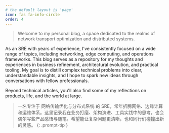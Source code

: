 ```yaml
---
# the default layout is 'page'
icon: fas fa-info-circle
order: 4
---
```


> Welcome to my personal blog, a space dedicated to the realms of network transport optimization and distributed systems.

As an SRE with years of experience, I've consistently focused on a wide range of topics, including networking, edge computing, and operations frameworks. This blog serves as a repository for my thoughts and experiences in business refinement, architectural evolution, and practical tooling. My goal is to distill complex technical problems into clear, understandable insights, and I hope to spark new ideas through conversations with fellow professionals.

Beyond technical articles, you'll also find some of my reflections on products, life, and the world at large.
> 一名专注于 网络传输优化与分布式系统 的 SRE，常年折腾网络、边缘计算和运维体系。这里记录我在业务打磨、架构演进、工具实践中的思考，也会偶尔写些产品感悟与随笔。希望能让复杂问题更清晰，也和同行们碰撞出新的灵感。
{: .prompt-tip }
